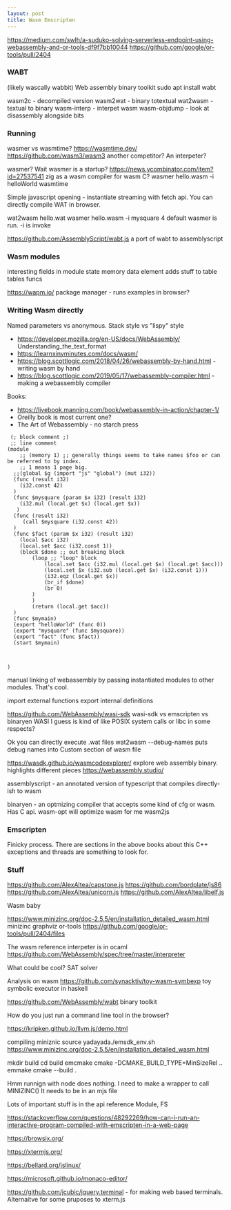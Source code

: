 ```yaml
---
layout: post
title: Wasm Emscripten
---
```


<https://medium.com/swlh/a-suduko-solving-serverless-endpoint-using-webassembly-and-or-tools-df9f7bb10044>
https://github.com/google/or-tools/pull/2404


### WABT
(likely wascally wabbit) Web assembly binary toolkit
sudo apt install wabt 

wasm2c - decompiled version
wasm2wat - binary totextual
wat2wasm - textual to binary
wasm-interp - interpet wasm
wasm-objdump - look at disassembly alongside bits


### Running 
wasmer vs wasmtime? <https://wasmtime.dev/>
<https://github.com/wasm3/wasm3> another competitor? An interpeter?

wasmer?
Wait wasmer is a startup?
<https://news.ycombinator.com/item?id=27537541> zig as a wasm compiler for wasm C?
wasmer hello.wasm -i helloWorld
wasmtime

Simple javascript opening - instantiate streaming with fetch api.
You can directly compile WAT in browser.

wat2wasm hello.wat
 wasmer  hello.wasm -i mysquare 4
default wasmer is run. -i is invoke

<https://github.com/AssemblyScript/wabt.js> a port of wabt to assemblyscript

### Wasm modules
 interesting fields in module
 state
 memory
 data
 element adds stuff to table
 tables
 funcs








<https://wapm.io/> package manager - runs examples in browser?

### Writing Wasm directly
Named parameters vs anonymous.
Stack style vs "lispy" style

- <https://developer.mozilla.org/en-US/docs/WebAssembly/> Understanding_the_text_format
- <https://learnxinyminutes.com/docs/wasm/>
- <https://blog.scottlogic.com/2018/04/26/webassembly-by-hand.html> - writing wasm by hand
- <https://blog.scottlogic.com/2019/05/17/webassembly-compiler.html> - making a webassembly compiler

Books:
- <https://livebook.manning.com/book/webassembly-in-action/chapter-1/>
- Oreilly book is most current one?
- The Art of Webassembly - no starch press


```wat
 (; block comment ;)
 ;; line comment
(module
    ;; (memory 1) ;; generally things seems to take names $foo or can be referred to by index.
    ;; 1 means 1 page big. 
  ;;(global $g (import "js" "global") (mut i32))
  (func (result i32)
    (i32.const 42)
  )
  (func $mysquare (param $x i32) (result i32) 
    (i32.mul (local.get $x) (local.get $x))
   )
  (func (result i32)
     (call $mysquare (i32.const 42))
  )
  (func $fact (param $x i32) (result i32)
    (local $acc i32)
    (local.set $acc (i32.const 1))
    (block $done ;; out breaking block
        (loop ;; "loop" block
            (local.set $acc (i32.mul (local.get $x) (local.get $acc)))
            (local.set $x (i32.sub (local.get $x) (i32.const 1)))
            (i32.eqz (local.get $x))
            (br_if $done)
            (br 0)
        )
        )
        (return (local.get $acc))
  )
  (func $mymain)
  (export "helloWorld" (func 0))
  (export "mysquare" (func $mysquare))
  (export "fact" (func $fact))
  (start $mymain)


  
)
```

manual linking of webassembly by passing instantiated modules to other modules. That's cool.

import external functions
export internal definitions

<https://github.com/WebAssembly/wasi-sdk>
wasi-sdk vs emscripten vs binaryen
WASI I guess is kind of like POSIX system calls or libc in some respects?


Ok you can directly execute .wat files
wat2wasm --debug-names puts debug names into Custom section of wasm file

<https://wasdk.github.io/wasmcodeexplorer/> explore web assembly binary. highlights different pieces
<https://webassembly.studio/>


assemblyscript - an annotated version of typescript that compiles directly-ish to wasm


binaryen - an optmizing compiler that accepts some kind of cfg or wasm. Has C api.
wasm-opt will optimize wasm for me
wasm2js

### Emscripten

Finicky process.
There are sections in the above books about this
C++ exceptions and threads are something to look for.


### Stuff

<https://github.com/AlexAltea/capstone.js>
<https://github.com/bordplate/js86>
<https://github.com/AlexAltea/unicorn.js>
<https://github.com/AlexAltea/libelf.js>

Wasm baby

https://www.minizinc.org/doc-2.5.5/en/installation_detailed_wasm.html minizinc
graphviz
or-tools https://github.com/google/or-tools/pull/2404/files


The wasm reference interpeter is in ocaml
https://github.com/WebAssembly/spec/tree/master/interpreter


What could be cool?
SAT solver


Analysis on wasm 
https://github.com/synacktiv/toy-wasm-symbexp toy symbolic executor in haskell

https://github.com/WebAssembly/wabt binary toolkit


How do you just run a command line tool in the browser?

https://kripken.github.io/llvm.js/demo.html


compiling miniznic 
source yadayada./emsdk_env.sh
https://www.minizinc.org/doc-2.5.5/en/installation_detailed_wasm.html

mkdir build
cd build
emcmake cmake -DCMAKE_BUILD_TYPE=MinSizeRel ..
emmake cmake --build .

Hmm runnign with node does nothing.
I need to make a wrapper to call MINIZINC()
It needs to be in an mjs file

Lots of important stuff is in the api reference
Module, FS


https://stackoverflow.com/questions/48292269/how-can-i-run-an-interactive-program-compiled-with-emscripten-in-a-web-page

https://browsix.org/

https://xtermjs.org/

https://bellard.org/jslinux/

https://microsoft.github.io/monaco-editor/

<https://github.com/jcubic/jquery.terminal> - for making web based terminals. Alternaitve for some pruposes to xterm.js